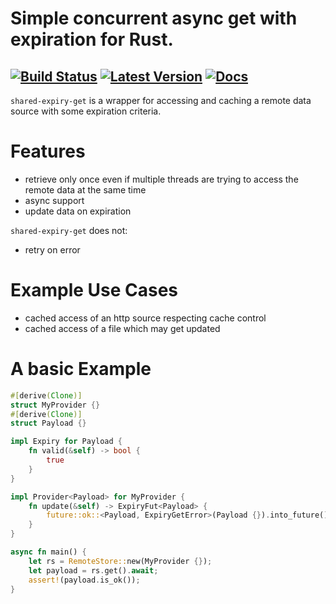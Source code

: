 # Simple concurrent async get with expiration for Rust.
[![Build Status](https://travis-ci.org/fiji-flo/shared-expiry-get.svg?branch=master)](https://travis-ci.org/fiji-flo/shared-expiry-get)
[![Latest Version](https://img.shields.io/crates/v/shared-expiry-get.svg)](https://crates.io/crates/shared-expiry-get)
[![Docs](https://docs.rs/shared-expiry-get/badge.svg)](https://docs.rs/shared-expiry-get)
---

`shared-expiry-get` is a wrapper for accessing and caching a remote data source with some
expiration criteria.

# Features

- retrieve only once even if multiple threads are trying to access the remote data at the same time
- async support
- update data on expiration

`shared-expiry-get` does not:

- retry on error

# Example Use Cases

- cached access of an http source respecting cache control
- cached access of a file which may get updated

# A basic Example

```rust
#[derive(Clone)]
struct MyProvider {}
#[derive(Clone)]
struct Payload {}

impl Expiry for Payload {
    fn valid(&self) -> bool {
        true
    }
}

impl Provider<Payload> for MyProvider {
    fn update(&self) -> ExpiryFut<Payload> {
        future::ok::<Payload, ExpiryGetError>(Payload {}).into_future().boxed()
    }
}

async fn main() {
    let rs = RemoteStore::new(MyProvider {});
    let payload = rs.get().await;
    assert!(payload.is_ok());
}
```